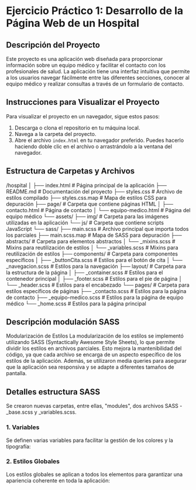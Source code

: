 # Ejercicio Práctico 1: Desarrollo de la Página Web de un Hospital

## Descripción del Proyecto

Este proyecto es una aplicación web diseñada para proporcionar información sobre un equipo médico y facilitar el contacto con los profesionales de salud. La aplicación tiene una interfaz intuitiva que permite a los usuarios navegar fácilmente entre las diferentes secciones, conocer al equipo médico y realizar consultas a través de un formulario de contacto.

## Instrucciones para Visualizar el Proyecto

Para visualizar el proyecto en un navegador, sigue estos pasos:

1. Descarga o clona el repositorio en tu máquina local.
2. Navega a la carpeta del proyecto.
3. Abre el archivo `index.html` en tu navegador preferido. Puedes hacerlo haciendo doble clic en el archivo o arrastrándolo a la ventana del navegador.

## Estructura de Carpetas y Archivos
/hospital
│
├── index.html                  # Página principal de la aplicación
├── README.md                   # Documentación del proyecto
├── styles.css                  # Archivo de estilos compilado
├── styles.css.map              # Mapa de estilos CSS para depuración
├── page/                       # Carpeta que contiene páginas HTML
│   ├── contacto.html           # Página de contacto
│   └── equipo-medico.html      # Página del equipo médico
└── assets/
    ├── img/                    # Carpeta para las imágenes utilizadas en la aplicación
    └── js/                     # Carpeta que contiene scripts JavaScript
└── sass/
    ├── main.scss               # Archivo principal que importa todos los parciales
    ├── main.scss.map           # Mapa de SASS para depuración
    ├── abstracts/              # Carpeta para elementos abstractos
    │   └── _mixins.scss         # Mixins para reutilización de estilos
    │   └── _variables.scss         # Mixins para reutilización de estilos
    ├── components/              # Carpeta para componentes específicos
    │   ├── _buttonCita.scss     # Estilos para el botón de cita
    │   └── _navegacion.scss      # Estilos para la navegación
    ├── layout/                  # Carpeta para la estructura de la página
    │   ├── _container.scss       # Estilos para el contenedor principal
    │   ├── _footer.scss          # Estilos para el pie de página
    │   └── _header.scss          # Estilos para el encabezado
    └── pages/                  # Carpeta para estilos específicos de páginas
        ├── _contacto.scss       # Estilos para la página de contacto
        ├── _equipo-medico.scss  # Estilos para la página de equipo médico
        └── _home.scss           # Estilos para la página principal


## Descripción modulación SASS
Modularización de Estilos
La modularización de los estilos se implementó utilizando SASS (Syntactically Awesome Style Sheets), lo que permite dividir los estilos en archivos parciales. Esto mejora la mantenibilidad del código, ya que cada archivo se encarga de un aspecto específico de los estilos de la aplicación. Además, se utilizaron media queries para asegurar que la aplicación sea responsiva y se adapte a diferentes tamaños de pantalla.

## Detalles estructura SASS
Se crearon nuevas carpetas, entre ellas, "modules", dos archivos SASS - _base.scss y _variables.scss. 

### 1. Variables
Se definen varias variables para facilitar la gestión de los colores y la tipografía:

### 2. Estilos Globales
Los estilos globales se aplican a todos los elementos para garantizar una apariencia coherente en toda la aplicación:
